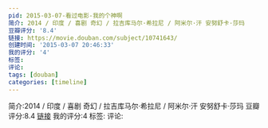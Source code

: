 ```yaml
---
pid: 2015-03-07-看过电影-我的个神啊
简介: 2014 / 印度 / 喜剧 奇幻 / 拉吉库马尔·希拉尼 / 阿米尔·汗 安努舒卡·莎玛
豆瓣评分: '8.4'
链接: https://movie.douban.com/subject/10741643/
创建时间: '2015-03-07 20:46:33'
我的评分: '4'
标签:
评论:
tags: [douban]
categories: [timeline]
---
```

简介:2014 / 印度 / 喜剧 奇幻 / 拉吉库马尔·希拉尼 / 阿米尔·汗 安努舒卡·莎玛
豆瓣评分:8.4
[链接](https://movie.douban.com/subject/10741643/)
我的评分:4
标签:
评论:
